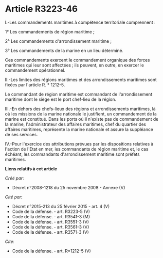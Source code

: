# Article R3223-46

I.-Les commandements maritimes à compétence territoriale comprennent : 

1° Les commandements de région maritime ; 

2° Les commandements d'arrondissement maritime ; 

3° Les commandements de la marine en un lieu déterminé. 

Ces commandements exercent le commandement organique des forces maritimes qui leur sont affectées ; ils peuvent, en outre, en
exercer le commandement opérationnel. 

II.-Les limites des régions maritimes et des arrondissements maritimes sont fixées par l'article R. * 1212-5. 

Le commandant de région maritime est commandant de l'arrondissement maritime dont le siège est le port chef-lieu de la
région. 

III.-En dehors des chefs-lieux des régions et arrondissements maritimes, là où les missions de la marine nationale le
justifient, un commandement de la marine est constitué. Dans les ports où il n'existe pas de commandement de la marine,
l'administrateur des affaires maritimes, chef du quartier des affaires maritimes, représente la marine nationale et assure la
suppléance de ses services. 

IV.-Pour l'exercice des attributions prévues par les dispositions relatives à l'action de l'Etat en mer, les commandants de
région maritime et, le cas échéant, les commandants d'arrondissement maritime sont préfets maritimes.

**Liens relatifs à cet article**

_Créé par_:

  - Décret n°2008-1218 du 25 novembre 2008 -  Annexe (V)

_Cité par_:

  - Décret n°2015-213 du 25 février 2015 - art. 4 (V)
  - Code de la défense. - art. R3223-5 (V)
  - Code de la défense. - art. R3541-3 (M)
  - Code de la défense. - art. R3551-3 (V)
  - Code de la défense. - art. R3561-3 (V)
  - Code de la défense. - art. R3571-3 (V)

_Cite_:

  - Code de la défense. - art. R*1212-5 (V)
